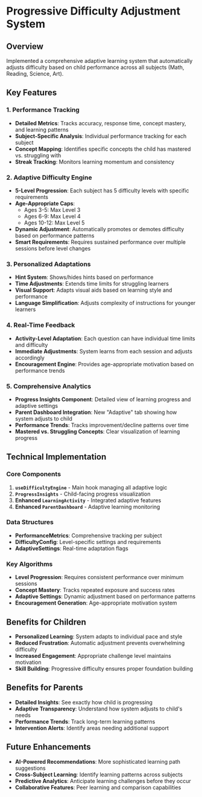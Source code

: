 # Progressive Difficulty Adjustment System

## Overview
Implemented a comprehensive adaptive learning system that automatically adjusts difficulty based on child performance across all subjects (Math, Reading, Science, Art).

## Key Features

### 1. Performance Tracking
- **Detailed Metrics**: Tracks accuracy, response time, concept mastery, and learning patterns
- **Subject-Specific Analysis**: Individual performance tracking for each subject
- **Concept Mapping**: Identifies specific concepts the child has mastered vs. struggling with
- **Streak Tracking**: Monitors learning momentum and consistency

### 2. Adaptive Difficulty Engine
- **5-Level Progression**: Each subject has 5 difficulty levels with specific requirements
- **Age-Appropriate Caps**: 
  - Ages 3-5: Max Level 3
  - Ages 6-9: Max Level 4  
  - Ages 10-12: Max Level 5
- **Dynamic Adjustment**: Automatically promotes or demotes difficulty based on performance patterns
- **Smart Requirements**: Requires sustained performance over multiple sessions before level changes

### 3. Personalized Adaptations
- **Hint System**: Shows/hides hints based on performance
- **Time Adjustments**: Extends time limits for struggling learners
- **Visual Support**: Adapts visual aids based on learning style and performance
- **Language Simplification**: Adjusts complexity of instructions for younger learners

### 4. Real-Time Feedback
- **Activity-Level Adaptation**: Each question can have individual time limits and difficulty
- **Immediate Adjustments**: System learns from each session and adjusts accordingly
- **Encouragement Engine**: Provides age-appropriate motivation based on performance trends

### 5. Comprehensive Analytics
- **Progress Insights Component**: Detailed view of learning progress and adaptive settings
- **Parent Dashboard Integration**: New "Adaptive" tab showing how system adjusts to child
- **Performance Trends**: Tracks improvement/decline patterns over time
- **Mastered vs. Struggling Concepts**: Clear visualization of learning progress

## Technical Implementation

### Core Components
1. **`useDifficultyEngine`** - Main hook managing all adaptive logic
2. **`ProgressInsights`** - Child-facing progress visualization
3. **Enhanced `LearningActivity`** - Integrated adaptive features
4. **Enhanced `ParentDashboard`** - Adaptive learning monitoring

### Data Structures
- **PerformanceMetrics**: Comprehensive tracking per subject
- **DifficultyConfig**: Level-specific settings and requirements
- **AdaptiveSettings**: Real-time adaptation flags

### Key Algorithms
- **Level Progression**: Requires consistent performance over minimum sessions
- **Concept Mastery**: Tracks repeated exposure and success rates
- **Adaptive Settings**: Dynamic adjustment based on performance patterns
- **Encouragement Generation**: Age-appropriate motivation system

## Benefits for Children
- **Personalized Learning**: System adapts to individual pace and style
- **Reduced Frustration**: Automatic adjustment prevents overwhelming difficulty
- **Increased Engagement**: Appropriate challenge level maintains motivation
- **Skill Building**: Progressive difficulty ensures proper foundation building

## Benefits for Parents
- **Detailed Insights**: See exactly how child is progressing
- **Adaptive Transparency**: Understand how system adjusts to child's needs
- **Performance Trends**: Track long-term learning patterns
- **Intervention Alerts**: Identify areas needing additional support

## Future Enhancements
- **AI-Powered Recommendations**: More sophisticated learning path suggestions
- **Cross-Subject Learning**: Identify learning patterns across subjects
- **Predictive Analytics**: Anticipate learning challenges before they occur
- **Collaborative Features**: Peer learning and comparison capabilities